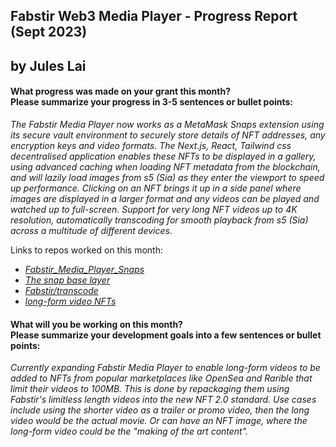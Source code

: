 <h2>Fabstir Web3 Media Player - Progress Report (Sept 2023)<h2>
by Jules Lai

<h4>What progress was made on your grant this month?<br>
Please summarize your progress in 3-5 sentences or bullet points:</h4>

_The Fabstir Media Player now works as a MetaMask Snaps extension using its secure vault environment to securely store details of NFT addresses, any encryption keys and video formats. The Next.js, React, Tailwind css decentralised application enables these NFTs to be displayed in a gallery, using advanced caching when loading NFT metadata from the blockchain, and will lazily load images from s5 (Sia) as they enter the viewport to speed up performance. Clicking on an NFT brings it up in a side panel where images are displayed in a larger format and any videos can be played and watched up to full-screen. Support for very long NFT videos up to 4K resolution, automatically transcoding for smooth playback from s5 (Sia) across a multitude of different devices._

Links to repos worked on this month:

- _[Fabstir_Media_Player_Snaps](https://github.com/Fabstir/Fabstir_Media_Player_Snaps/tree/main/packages/site)_
- _[The snap base layer](https://github.com/Fabstir/Fabstir_Media_Player_Snaps/tree/main/packages/snap)_
- _[Fabstir/transcode](https://github.com/Fabstir/transcode)_
- _[long-form video NFTs](https://github.com/Fabstir/fabstir-web3-media-player/blob/main/other_reports/long-form_video_NFTs.md)_

<h4>What will you be working on this month?<br>
Please summarize your development goals into a few sentences or bullet points:</h4>

_Currently expanding Fabstir Media Player to enable long-form videos to be added to NFTs from popular marketplaces like OpenSea and Rarible that limit their videos to 100MB. This is done by repackaging them using Fabstir's limitless length videos into the new NFT 2.0 standard. Use cases include using the shorter video as a trailer or promo video, then the long video would be the actual movie. Or can have an NFT image, where the long-form video could be the "making of the art content"._
